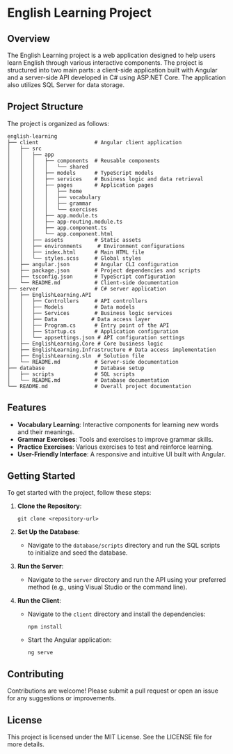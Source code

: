 # English Learning Project

## Overview
The English Learning project is a web application designed to help users learn English through various interactive components. The project is structured into two main parts: a client-side application built with Angular and a server-side API developed in C# using ASP.NET Core. The application also utilizes SQL Server for data storage.

## Project Structure
The project is organized as follows:

```
english-learning
├── client                  # Angular client application
│   ├── src
│   │   ├── app
│   │   │   ├── components  # Reusable components
│   │   │   │   └── shared
│   │   │   ├── models      # TypeScript models
│   │   │   ├── services    # Business logic and data retrieval
│   │   │   ├── pages       # Application pages
│   │   │   │   ├── home
│   │   │   │   ├── vocabulary
│   │   │   │   ├── grammar
│   │   │   │   └── exercises
│   │   │   ├── app.module.ts
│   │   │   ├── app-routing.module.ts
│   │   │   ├── app.component.ts
│   │   │   └── app.component.html
│   │   ├── assets          # Static assets
│   │   ├── environments     # Environment configurations
│   │   ├── index.html      # Main HTML file
│   │   └── styles.scss     # Global styles
│   ├── angular.json        # Angular CLI configuration
│   ├── package.json        # Project dependencies and scripts
│   ├── tsconfig.json       # TypeScript configuration
│   └── README.md           # Client-side documentation
├── server                  # C# server application
│   ├── EnglishLearning.API
│   │   ├── Controllers     # API controllers
│   │   ├── Models          # Data models
│   │   ├── Services        # Business logic services
│   │   ├── Data           # Data access layer
│   │   ├── Program.cs      # Entry point of the API
│   │   ├── Startup.cs      # Application configuration
│   │   └── appsettings.json # API configuration settings
│   ├── EnglishLearning.Core # Core business logic
│   ├── EnglishLearning.Infrastructure # Data access implementation
│   ├── EnglishLearning.sln  # Solution file
│   └── README.md           # Server-side documentation
├── database                # Database setup
│   ├── scripts             # SQL scripts
│   └── README.md           # Database documentation
└── README.md               # Overall project documentation
```

## Features
- **Vocabulary Learning**: Interactive components for learning new words and their meanings.
- **Grammar Exercises**: Tools and exercises to improve grammar skills.
- **Practice Exercises**: Various exercises to test and reinforce learning.
- **User-Friendly Interface**: A responsive and intuitive UI built with Angular.

## Getting Started
To get started with the project, follow these steps:

1. **Clone the Repository**: 
   ```
   git clone <repository-url>
   ```

2. **Set Up the Database**: 
   - Navigate to the `database/scripts` directory and run the SQL scripts to initialize and seed the database.

3. **Run the Server**: 
   - Navigate to the `server` directory and run the API using your preferred method (e.g., using Visual Studio or the command line).

4. **Run the Client**: 
   - Navigate to the `client` directory and install the dependencies:
     ```
     npm install
     ```
   - Start the Angular application:
     ```
     ng serve
     ```

## Contributing
Contributions are welcome! Please submit a pull request or open an issue for any suggestions or improvements.

## License
This project is licensed under the MIT License. See the LICENSE file for more details.
